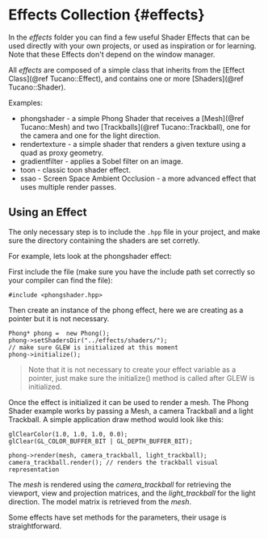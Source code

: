 Effects Collection                         {#effects}
==================

In the *effects* folder you can find a few useful Shader Effects that can be used directly with your own projects, or used as inspiration or for learning. Note that these Effects don't depend on the window manager.

All *effects* are composed of a simple class that inherits from the [Effect Class](@ref Tucano::Effect), and
contains one or more [Shaders](@ref Tucano::Shader).

Examples:
* phongshader - a simple Phong Shader that receives a [Mesh](@ref Tucano::Mesh) and two [Trackballs](@ref Tucano::Trackball), one for the camera and one for the light direction.
* rendertexture - a simple shader that renders a given texture using a quad as proxy geometry.
* gradientfilter - applies a Sobel filter on an image.
* toon - classic toon shader effect.
* ssao - Screen Space Ambient Occlusion - a more advanced effect that uses multiple render passes.

## Using an Effect

The only necessary step is to include the `.hpp` file in your project, and make sure the directory containing the shaders are set corretly. 

For example, lets look at the phongshader effect: 

First include the file (make sure you have the include path set correctly so your compiler can find the file):

~~~~~~~~~~~~~~~~~~~~~~~~~~~~~~~~~~~~~~~
#include <phongshader.hpp>
~~~~~~~~~~~~~~~~~~~~~~~~~~~~~~~~~~~~~~~
    
Then create an instance of the phong effect, here we are creating as a pointer but it is not necessary.

~~~~~~~~~~~~~~~~~~~~~~~~~~~~~~~~~~~~~~~
Phong* phong =  new Phong();
phong->setShadersDir("../effects/shaders/");
// make sure GLEW is initialized at this moment
phong->initialize();
~~~~~~~~~~~~~~~~~~~~~~~~~~~~~~~~~~~~~~~

> Note that it is not necessary to create your effect variable as a pointer, just make sure the initialize() method is called after GLEW is initialized.

Once the effect is initialized it can be used to render a mesh. The Phong Shader example works by passing a Mesh, a camera Trackball and a light Trackball. A simple application draw method would look like this:

~~~~~~~~~~~~~~~~~~~~~~~~~~~~~~~~~~~~~~~
glClearColor(1.0, 1.0, 1.0, 0.0);
glClear(GL_COLOR_BUFFER_BIT | GL_DEPTH_BUFFER_BIT);

phong->render(mesh, camera_trackball, light_trackball);
camera_trackball.render(); // renders the trackball visual representation
~~~~~~~~~~~~~~~~~~~~~~~~~~~~~~~~~~~~~~~

The *mesh* is rendered using the *camera_trackball* for retrieving the viewport, view and projection matrices, and the *light_trackball* for the light direction. The model matrix is retrieved from the *mesh*.
    
Some effects have set methods for the parameters, their usage is straightforward.
